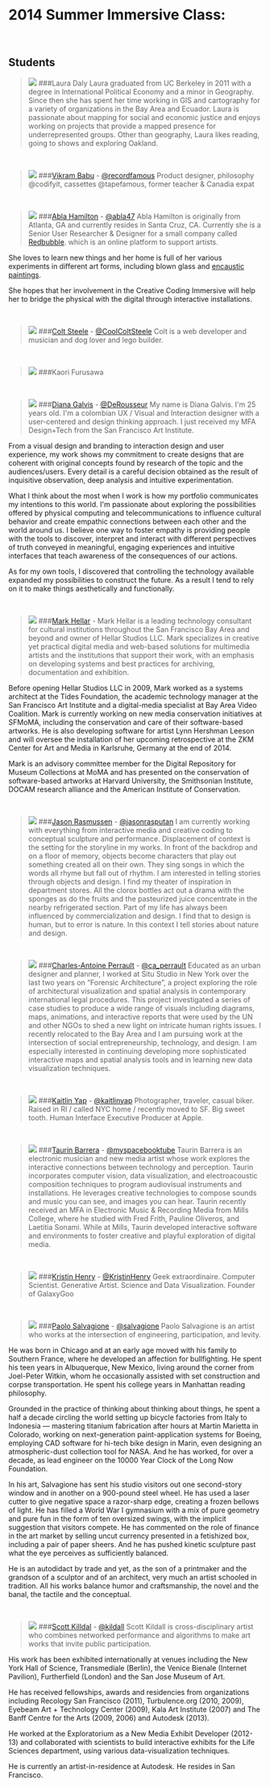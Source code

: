 # 2014 Summer Immersive Class:

<br>

## Students

> ![](img/ld.jpg)
###Laura	Daly
Laura graduated from UC Berkeley in 2011 with a degree in International
Political Economy and a minor in Geography. Since then she has spent her
time working in GIS and cartography for a variety of organizations in the
Bay Area and Ecuador. Laura is passionate about mapping for social and
economic justice and enjoys working on projects that provide a mapped
presence for underrepresented groups. Other than geography, Laura likes
reading, going to shows and exploring Oakland.  

<br>

> ![](img/vb.jpg)
###[Vikram Babu](http://recordfamous.com/) - [@recordfamous](https://twitter.com/recordfamous)
Product designer, philosophy @codifyit, cassettes @tapefamous, former
teacher & Canadia expat  

<br>

> ![](img/ah.jpg)
###[Abla Hamilton](http://about.me/abla) - [@abla47](https://twitter.com/abla47)
Abla Hamilton is originally from Atlanta, GA and currently resides in Santa Cruz, CA. Currently she is a Senior User Researcher & Designer for a small company called [Redbubble](http://www.redbubble.com). which is an online platform to support artists.
>
She loves to learn new things and her home is full of her various experiments in
different art forms, including blown glass and [encaustic paintings](http://youtu.be/vtK9AXYM9mQ).
>
She hopes that her involvement in the Creative Coding Immersive will help her to bridge the physical with the digital through interactive installations.

<br>

> ![](img/cs.jpg)
###[Colt Steele](http://iamcolt.com/) - [@CoolColtSteele](https://twitter.com/CoolColtSteele)
Colt is a web developer and musician and dog lover and lego builder.

<br>

> ![](img/kf.jpg)
###Kaori Furusawa

<br>

> ![](img/dg.jpg)
###[Diana Galvis](http://dianagalvis.com/index.html) - [@DeRousseur](https://twitter.com/DeRousseur)
My name is Diana Galvis. I'm 25 years old. I'm a colombian UX / Visual and Interaction designer with a user-centered and design thinking approach. I just received my MFA Design+Tech from the San Francisco Art Institute.
>
From a visual design and branding to interaction design and user experience,
my work shows my commitment to create designs that are coherent with
original concepts found by research of the topic and the audiences/users.
Every detail is a careful decision obtained as the result of inquisitive
observation, deep analysis and intuitive experimentation.  
>
What I think about the most when I work is how my portfolio communicates my
intentions to this world. I'm passionate about exploring the possibilities
offered by physical computing and telecommunications to influence cultural
behavior and create empathic connections between each other and the world
around us. I believe one way to foster empathy is providing people with the
tools to discover, interpret and interact with different perspectives of
truth conveyed in meaningful, engaging experiences and intuitive interfaces
that teach awareness of the consequences of our actions.  
>
As for my own tools, I discovered that controlling the technology available
expanded my possibilities to construct the future. As a result I tend to
rely on it to make things aesthetically and functionally.  

<br>

> ![](img/mh.jpg)
###[Mark Hellar](http://mhellar.github.io/Creative-Code-Portfolio/bio.html) -
Mark Hellar is a leading technology consultant for cultural institutions throughout the San Francisco Bay Area and beyond and owner of Hellar Studios LLC. Mark specializes in creative yet practical digital media and web-based solutions for multimedia artists and the institutions that support their work, with an emphasis on developing systems and best practices for archiving, documentation and exhibition.
>
Before opening Hellar Studios LLC in 2009, Mark worked as a systems architect at the Tides Foundation, the academic technology manager at the San Francisco Art Institute and a digital-media specialist at Bay Area Video Coalition. Mark is currently working on new media conservation initiatives at SFMoMA, including the conservation and care of their software-based artworks. He is also developing software for artist Lynn Hershman Leeson and will oversee the installation of her upcoming retrospective at the ZKM Center for Art and Media in Karlsruhe, Germany at the end of 2014.
>
Mark is an advisory committee member for the Digital Repository for Museum Collections at MoMA and has presented on the conservation of software-based artworks at Harvard University, the Smithsonian Institute, DOCAM research alliance and the American Institute of Conservation.

<br>

> ![](img/jr.jpg)
###[Jason Rasmussen](http://jasonrasmussen.net/) - [@jasonrasputan](https://twitter.com/@jasonrasputan)
I am currently working with everything from interactive media and creative coding to conceptual sculpture and performance. Displacement of context is the setting for the storyline in my works. In front of the backdrop and on a floor of memory, objects become characters that play out something created all on their own. They sing songs in which the words all rhyme but fall out of rhythm. I am interested in telling stories through objects and design. I find my theater of inspiration in department stores. All the clorox bottles act out a drama with the sponges as do the fruits and the pasteurized juice concentrate in the nearby refrigerated section. Part of my life has always been influenced by commercialization and design. I find that to design is human, but to error is nature. In this context I tell stories about nature and design.

<br>

> ![](img/cap.jpg)
###[Charles-Antoine Perrault](http://www.charlesantoineperrault.com/) - [@ca_perrault](https://twitter.com/ca_perrault)
Educated as an urban designer and planner, I worked at Situ Studio in New York over the last two years on “Forensic Architecture”, a project exploring the role of architectural visualization and spatial analysis in contemporary international legal procedures. This project investigated a series of case studies to produce a wide range of visuals including diagrams, maps, animations, and interactive reports that were used by the UN and other NGOs to shed a new light on intricate human rights issues. I recently relocated to the Bay Area and I am pursuing work at the intersection of social entrepreneurship, technology, and design. I am especially interested in continuing developing more sophisticated interactive maps and spatial analysis tools and in learning new data visualization techniques.

<br>

> ![](img/ky.png)
###[Kaitlin Yap](http://kaitlinyap.com/) - [@kaitlinyap](https://twitter.com/kaitlinyap)
Photographer, traveler, casual biker. Raised in RI / called NYC home / recently moved to SF. Big sweet tooth. Human Interface Executive Producer at Apple.

<br>

> ![](img/tb.png)
###[Taurin Barrera](http://www.taurinbarrera.com/) - [@myspacebooktube](https://twitter.com/myspacebooktube)
Taurin Barrera is an electronic musician and new media artist whose work explores the interactive connections between technology and perception. Taurin incorporates computer vision, data visualization, and electroacoustic composition techniques to program audiovisual instruments and installations. He leverages creative technologies to compose sounds and music you can see, and images you can hear. Taurin recently received an MFA in Electronic Music & Recording Media from Mills College, where he studied with Fred Frith, Pauline Oliveros, and Laetitia Sonami. While at Mills, Taurin developed interactive software and environments to foster creative and playful exploration of digital media.

<br>

> ![](img/kh.jpg)
###[Kristin Henry](http://kristinhenry.dunked.com/) - [@KristinHenry](https://twitter.com/KristinHenry)
Geek extraordinaire. Computer Scientist. Generative Artist. Science and Data Visualization. Founder of GalaxyGoo

<br>

> ![](img/pas.jpg)
###[Paolo Salvagione](http://salvagione.com/) - [@salvagione](https://twitter.com/salvagione)
Paolo Salvagione is an artist who works at the intersection of engineering, participation, and levity.
>
He was born in Chicago and at an early age moved with his family to Southern France, where he developed an affection for bullfighting. He spent his teen years in Albuquerque, New Mexico, living around the corner from Joel-Peter Witkin, whom he occasionally assisted with set construction and corpse transportation. He spent his college years in Manhattan reading philosophy.
>
Grounded in the practice of thinking about thinking about things, he spent a half a decade circling the world setting up bicycle factories from Italy to Indonesia — mastering titanium fabrication after hours at Martin Marietta in Colorado, working on next-generation paint-application systems for Boeing, employing CAD software for hi-tech bike design in Marin, even designing an atmospheric-dust collection tool for NASA. And he has worked, for over a decade, as lead engineer on the 10000 Year Clock of the Long Now Foundation.
>
In his art, Salvagione has sent his studio visitors out one second-story window and in another on a 900-pound steel wheel. He has used a laser cutter to give negative space a razor-sharp edge, creating a frozen bellows of light. He has filled a World War I gymnasium with a mix of pure geometry and pure fun in the form of ten oversized swings, with the implicit suggestion that visitors compete. He has commented on the role of finance in the art market by selling uncut currency presented in a fetishized box, including a pair of paper sheers. And he has pushed kinetic sculpture past what the eye perceives as sufficiently balanced.
>
He is an autodidact by trade and yet, as the son of a printmaker and the grandson of a sculptor and of an architect, very much an artist schooled in tradition. All his works balance humor and craftsmanship, the novel and the banal, the tactile and the conceptual.

<br>

> ![](img/sk.jpg)
###[Scott Killdal](http://www.kildall.com) - [@kildall](https://twitter.com/kildall)
Scott Kildall is cross-disciplinary artist who combines networked performance and algorithms to make art works that invite public participation.
>
His work has been exhibited internationally at venues including the New York Hall of Science, Transmediale (Berlin), the Venice Bienale (Internet Pavilion), Furtherfield (London) and the San Jose Museum of Art.
>
He has received fellowships, awards and residencies from organizations including Recology San Francisco (2011), Turbulence.org (2010, 2009), Eyebeam Art + Technology Center (2009), Kala Art Institute (2007) and The Banff Centre for the Arts (2009, 2006) and Autodesk (2013).
>
He worked at the Exploratorium as a New Media Exhibit Developer (2012-13) and collaborated with scientists to build interactive exhibits for the Life Sciences department, using various data-visualization techniques.
>
He is currently an artist-in-residence at Autodesk. He resides in San Francisco.

<br>
